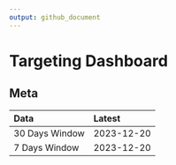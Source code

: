 ```yaml
---
output: github_document
---
```


# Targeting Dashboard



## Meta


|Data           |Latest     |
|:--------------|:----------|
|30 Days Window |2023-12-20 |
|7 Days Window  |2023-12-20 |
